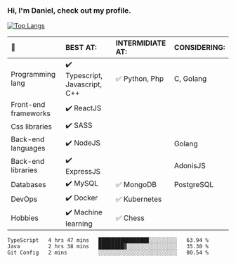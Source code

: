### Hi, I'm Daniel, check out my profile.
[![Top Langs](https://github-readme-stats.vercel.app/api/top-langs/?username=DanielRomeo&layout=compact)](https://github.com/anuraghazra/github-readme-stats)


:large_blue_circle: | BEST AT: | INTERMIDIATE AT: | CONSIDERING:
:------------ | :-------------| :-------------| :-------------
Programming lang | :heavy_check_mark: Typescript, Javascript, C++ | :white_check_mark: Python, Php | C, Golang
Front-end frameworks| :heavy_check_mark: ReactJS |  |
Css libraries | :heavy_check_mark:  SASS | |
Back-end languages| :heavy_check_mark: NodeJS | | Golang
Back-end libraries |:heavy_check_mark: ExpressJS| | AdonisJS
Databases | :heavy_check_mark: MySQL |  :white_check_mark: MongoDB | PostgreSQL
DevOps | :heavy_check_mark: Docker | :white_check_mark: Kubernetes
Hobbies | :heavy_check_mark: Machine learning | :white_check_mark: Chess

<!--START_SECTION:waka-->
```text
TypeScript   4 hrs 47 mins   ████████████████░░░░░░░░░   63.94 % 
Java         2 hrs 38 mins   ████████▓░░░░░░░░░░░░░░░░   35.30 % 
Git Config   2 mins          ░░░░░░░░░░░░░░░░░░░░░░░░░   00.54 % 
```
<!--END_SECTION:waka-->
